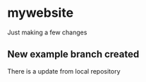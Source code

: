 # mywebsite

Just making a few changes

## New example branch created

There is a update from local repository